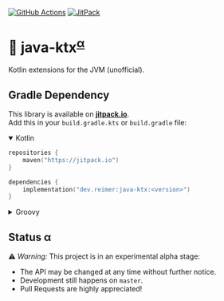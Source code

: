 [![GitHub Actions](https://img.shields.io/github/workflow/status/reimersoftware/java-ktx/Gradle%20CI?style=flat-square)](https://github.com/reimersoftware/java-ktx/actions)
[![JitPack](https://img.shields.io/jitpack/v/github/reimersoftware/java-ktx?style=flat-square)](https://jitpack.io/#dev.reimer/java-ktx)

# 🧰 java-ktx<sup>[α](#status-α)</sup>

Kotlin extensions for the JVM (unofficial).

## Gradle Dependency

This library is available on [**jitpack.io**](https://jitpack.io/#dev.reimer/java-ktx).  
Add this in your `build.gradle.kts` or `build.gradle` file:

<details open><summary>Kotlin</summary>

```kotlin
repositories {
    maven("https://jitpack.io")
}

dependencies {
    implementation("dev.reimer:java-ktx:<version>")
}
```

</details>

<details><summary>Groovy</summary>

```groovy
repositories {
    maven { url 'https://jitpack.io' }
}

dependencies {
    implementation 'dev.reimer:java-ktx:<version>'
}
```

</details>

## Status α

⚠️ _Warning:_ This project is in an experimental alpha stage:
- The API may be changed at any time without further notice.
- Development still happens on `master`.
- Pull Requests are highly appreciated!